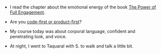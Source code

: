 - I read the chapter about the emotional energy of the book [The Power of Full Engagement](/books/the-power-of-full-engagement).

- Are you [code-first or product-first](https://thezbook.com/code-first-vs-product-first/)?

- My course today was about corporal language, confident and penetrating look, and voice.

- At night, I went to Taquaral with S. to walk and talk a little bit.
